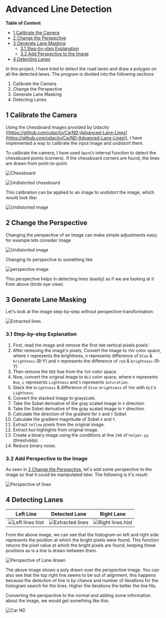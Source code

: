 # Advanced Line Detection

**Table of Content**

<!-- TOC depthFrom:2 depthTo:6 withLinks:1 updateOnSave:1 orderedList:0 -->

- [1 Calibrate the Camera](#1-calibrate-the-camera)
- [2 Change the Perspective](#2-change-the-perspective)
- [3 Generate Lane Masking](#3-generate-lane-masking)
	- [3.1 Step-by-step Explanation](#31-step-by-step-explanation)
	- [3.2 Add Perspective to the Image](#32-add-perspective-to-the-image)
- [4 Detecting Lanes](#4-detecting-lanes)

<!-- /TOC -->

In this project, I have tried to detect the road lanes and draw a polygon on all the detected lanes. The program is divided into the following sections

1. Calibrate the Camera
2. Change the Perspective
3. Generate Lane Masking
4. Detecting Lanes

## 1 Calibrate the Camera

Using the chessboard images provided by Udacity ([https://github.com/udacity/CarND-Advanced-Lane-Lines](https://github.com/udacity/CarND-Advanced-Lane-Lines)), I have implemented a way to calibrate the input image and undistort them.

To calibrate the camera, I have used `OpenCV` internal function to detect the chessboard points (corners). If the chessboard corners are found, the lines are drawn from point-to-point.

![Chessboard](https://github.com/akshaybabloo/Car-ND/raw/master/Project_4/assets/chessboard.png)

![Undistorted chessboard](https://github.com/akshaybabloo/Car-ND/raw/master/Project_4/assets/undistort_chess.png)

This calibration can be applied to an image to undistort the image, which would look like:

![Undistorted image](https://github.com/akshaybabloo/Car-ND/raw/master/Project_4/assets/undistort.png)

## 2 Change the Perspective

Changing the perspective of an image can make simple adjustments easy; for example lets consider image

![Undistorted image](https://github.com/akshaybabloo/Car-ND/raw/master/Project_4/assets/test2.jpg)

Changing its perspective to something like

![perspective image](https://github.com/akshaybabloo/Car-ND/raw/master/Project_4/assets/perspective.png)

This perspective helps in detecting lines (easily) as if we are looking at it from above (birds eye view).

## 3 Generate Lane Masking

Let's look at the image step-by-step without perspective transformation:

![Extracted lines](https://github.com/akshaybabloo/Car-ND/raw/master/Project_4/assets/extract_lines_no_per.png)

### 3.1 Step-by-step Explanation

1. First, read the image and remove the first `400` vertical pixels pixels'.
2. After removing the image's pixels, Convert the image to `YUV` color space, where `Y` represents the brightness, `U` represents difference of `blue` & `brightness` (B-Y) and `V` represents the difference of `red` & `brightness` (R-Y)
3. Then remove the `RED` hue from the `YUV` color space.
4. Now, convert the original image to `HLS` color space, where `H` represents `Hue`, `L` represents `Lightness` and `S` represents `Saturation`.
5. Stack the `brightness` & difference of `blue-brightness` of `YUV` with `HLS`'s `Lightness`.
6. Convert the stacked image to grayscale.
7. Take the Sobel derivative of the gray scaled image in `X` direction.
8. Take the Sobel derivative of the gray scaled image in `Y` direction.
9. Calculate the direction of the gradient for `X` and `Y` Sobel.
10. Calculate the gradient magnitude of Sobel `X` and `Y`.
11. Extract `Yellow` pixels from the original image.
12. Extract `Red` highlights from original image.
13. Create a binary image using the conditions at line `240` of `helper.py` (thresholds)
14. Reduce binary noise.

### 3.2 Add Perspective to the Image

As seen in [2 Change the Perspective](#2-change-the-perspective), let's add some perspective to the image so that it could be manipulated later. The following is it's result:

![Perspective of lines](https://github.com/akshaybabloo/Car-ND/raw/master/Project_4/assets/perspective_extracted.png)

## 4 Detecting Lanes

| Left Line                                                                                                 | Detected Lane                                                                                              | Right Lane                                                                                                  |
|-----------------------------------------------------------------------------------------------------------|------------------------------------------------------------------------------------------------------------|-------------------------------------------------------------------------------------------------------------|
| ![Left lines hist](https://github.com/akshaybabloo/Car-ND/raw/master/Project_4/assets/left_line_hist.png) | ![Extracted lines](https://github.com/akshaybabloo/Car-ND/raw/master/Project_4/assets/extracted_lines.png) | ![Right lines hist](https://github.com/akshaybabloo/Car-ND/raw/master/Project_4/assets/right_line_hist.png) |

From the above image, we can see that the histogram on left and right side represents the position at which the bright pixels were found. This function returns the pixel value at which the bright pixels are found, keeping these positions as is a line is drawn between them.

![Perspective of Lane drawn](https://github.com/akshaybabloo/Car-ND/raw/master/Project_4/assets/line_poly.png)

The above image shows a poly drawn over the perspective image. You can also see that the top right line seems to be out of alignment, this happens because the detection of line is by chance and number of iterations for the histogram search for the lines. Higher the iterations the better the line fits.

Converting the perspective to the normal and adding some information about the image, we would get something like this:

![Car ND](https://github.com/akshaybabloo/Car-ND/raw/master/Project_4/assets/car-nd.png)

